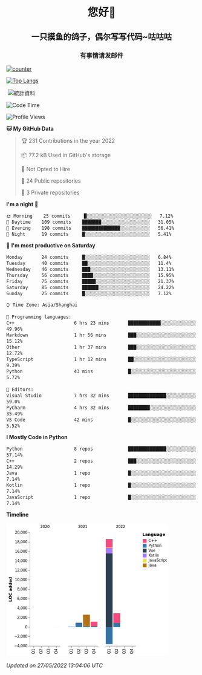 

<!--
**kitUIN/kitUIN** is a ✨ _special_ ✨ repository because its `README.md` (this file) appears on your GitHub profile.

Here are some ideas to get you started:

- 🔭 I’m currently working on ...
- 🌱 I’m currently learning ...
- 👯 I’m looking to collaborate on ...
- 🤔 I’m looking for help with ...
- 💬 Ask me about ...
- 📫 How to reach me: ...
- 😄 Pronouns: ...
- ⚡ Fun fact: ...
-->
<h1 align="center">您好👋</h1>
<h2 align="center">一只摸鱼的鸽子，偶尔写写代码~咕咕咕</h2>
<h3 align="center">有事情请发邮件</h3>

[![counter](https://count.getloli.com/get/@KitUIN?theme=rule34)](https://count.getloli.com/)

[![Top Langs](https://github-readme-stats.vercel.app/api/top-langs/?username=kitUIN&show_icons=true&theme=gruvbox&locale=cn&layout=compact)](https://github.com/anuraghazra/github-readme-stats)

<p>&nbsp;<img align="center" src="https://github-readme-stats.vercel.app/api?username=kitUIN&show_icons=true&theme=gruvbox&locale=cn" alt="統計資料" /></p>


<!--START_SECTION:waka-->
![Code Time](http://img.shields.io/badge/Code%20Time-527%20hrs%2033%20mins-blue)

![Profile Views](http://img.shields.io/badge/Profile%20Views-14-blue)

**🐱 My GitHub Data** 

> 🏆 231 Contributions in the year 2022
 > 
> 📦 77.2 kB Used in GitHub's storage 
 > 
> 🚫 Not Opted to Hire
 > 
> 📜 24 Public repositories 
 > 
> 🔑 3 Private repositories  
 > 
**I'm a night 🦉** 

```text
🌞 Morning    25 commits     █░░░░░░░░░░░░░░░░░░░░░░░░   7.12% 
🌆 Daytime    109 commits    ███████░░░░░░░░░░░░░░░░░░   31.05% 
🌃 Evening    198 commits    ██████████████░░░░░░░░░░░   56.41% 
🌙 Night      19 commits     █░░░░░░░░░░░░░░░░░░░░░░░░   5.41%

```
📅 **I'm most productive on Saturday** 

```text
Monday       24 commits     █░░░░░░░░░░░░░░░░░░░░░░░░   6.84% 
Tuesday      40 commits     ██░░░░░░░░░░░░░░░░░░░░░░░   11.4% 
Wednesday    46 commits     ███░░░░░░░░░░░░░░░░░░░░░░   13.11% 
Thursday     56 commits     ████░░░░░░░░░░░░░░░░░░░░░   15.95% 
Friday       75 commits     █████░░░░░░░░░░░░░░░░░░░░   21.37% 
Saturday     85 commits     ██████░░░░░░░░░░░░░░░░░░░   24.22% 
Sunday       25 commits     █░░░░░░░░░░░░░░░░░░░░░░░░   7.12%

```


```text
⌚︎ Time Zone: Asia/Shanghai

💬 Programming languages: 
C++                      6 hrs 23 mins       ████████████░░░░░░░░░░░░░   49.96% 
Markdown                 1 hr 56 mins        ███░░░░░░░░░░░░░░░░░░░░░░   15.12% 
Other                    1 hr 37 mins        ███░░░░░░░░░░░░░░░░░░░░░░   12.72% 
TypeScript               1 hr 12 mins        ██░░░░░░░░░░░░░░░░░░░░░░░   9.39% 
Python                   43 mins             █░░░░░░░░░░░░░░░░░░░░░░░░   5.72%

📝 Editors: 
Visual Studio            7 hrs 32 mins       ██████████████░░░░░░░░░░░   59.0% 
PyCharm                  4 hrs 32 mins       ████████░░░░░░░░░░░░░░░░░   35.49% 
VS Code                  42 mins             █░░░░░░░░░░░░░░░░░░░░░░░░   5.52%

```

**I Mostly Code in Python** 

```text
Python                   8 repos             ██████████████░░░░░░░░░░░   57.14% 
C++                      2 repos             ███░░░░░░░░░░░░░░░░░░░░░░   14.29% 
Java                     1 repo              █░░░░░░░░░░░░░░░░░░░░░░░░   7.14% 
Kotlin                   1 repo              █░░░░░░░░░░░░░░░░░░░░░░░░   7.14% 
JavaScript               1 repo              █░░░░░░░░░░░░░░░░░░░░░░░░   7.14%

```


**Timeline**

![Chart not found](https://raw.githubusercontent.com/kitUIN/kitUIN/main/charts/bar_graph.png) 


 *Updated on 27/05/2022 13:04:06 UTC*
<!--END_SECTION:waka-->
